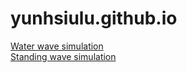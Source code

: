 # yunhsiulu.github.io
[Water wave simulation](https://yunhsiulu.github.io/WaterWaveSimulation/)<br>
[Standing wave simulation](https://yunhsiulu.github.io/StandingWaveSimulation/)
